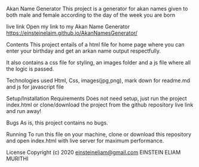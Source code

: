 Akan Name Generator
This project is a generator for akan names given to both male and female according to the day of the week you are born

live link
Open my link to my Akan Name Generator
https://einsteinelaim.github.io/AkanNamesGenerator/

Contents
This project entails of a html file for home page where you can enter your birthday and get an arkan name output respectfully.

It also contains a css file for styling, an images folder and a js file where all the logic is passed.

Technologies used
Html, Css, images(jpg,png), mark down for readme.md and js for javascript file

Setup/Installation Requirements
Does not need setup, just run the project index.html or clone/download the project from the github repository live link and run away!

Bugs
As is, this project contains no bugs.

Running
To run this file on your machine, clone or download this repository and open index.html with live server for maximum performance.

License
Copyright (c) 2020 einsteineliam@gmail.com EINSTEIN ELIAM MURITHI

